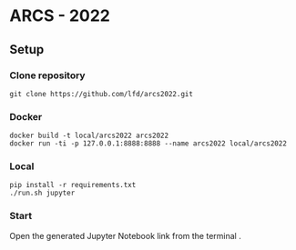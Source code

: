# ARCS - 2022

## Setup

### Clone repository

```
git clone https://github.com/lfd/arcs2022.git
```


### Docker

```
docker build -t local/arcs2022 arcs2022
docker run -ti -p 127.0.0.1:8888:8888 --name arcs2022 local/arcs2022
```

### Local

```
pip install -r requirements.txt
./run.sh jupyter
```

### Start 
Open the generated Jupyter Notebook link from the terminal .
